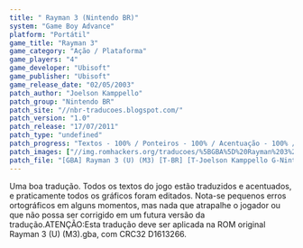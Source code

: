 ```yaml
---
title: " Rayman 3 (Nintendo BR)"
system: "Game Boy Advance"
platform: "Portátil"
game_title: "Rayman 3"
game_category: "Ação / Plataforma"
game_players: "4"
game_developer: "Ubisoft"
game_publisher: "Ubisoft"
game_release_date: "02/05/2003"
patch_author: "Joelson Kamppello"
patch_group: "Nintendo BR"
patch_site: "//nbr-traducoes.blogspot.com/"
patch_version: "1.0"
patch_release: "17/07/2011"
patch_type: "undefined"
patch_progress: "Textos - 100% / Ponteiros - 100% / Acentuação - 100% / Gráficos - 95% / Revisão - 100%"
patch_images: ["//img.romhackers.org/traducoes/%5BGBA%5D%20Rayman%203%20-%20Nintendo%20BR%20-%201.png","//img.romhackers.org/traducoes/%5BGBA%5D%20Rayman%203%20-%20Nintendo%20BR%20-%202.png","//img.romhackers.org/traducoes/%5BGBA%5D%20Rayman%203%20-%20Nintendo%20BR%20-%203.png"]
patch_file: "[GBA] Rayman 3 (U) (M3) [T-BR] [T-Joelson Kamppello G-Nintendo BR] [V-1.0 P-98% A-2011].zip"
---
```

Uma boa tradução. Todos os textos do jogo estão traduzidos e acentuados, e praticamente todos os gráficos foram editados. Nota-se pequenos erros ortográficos em alguns momentos, mas nada que atrapalhe o jogador ou que não possa ser corrigido em um futura versão da tradução.ATENÇÃO:Esta tradução deve ser aplicada na ROM original Rayman 3 (U) (M3).gba, com CRC32 D1613266.